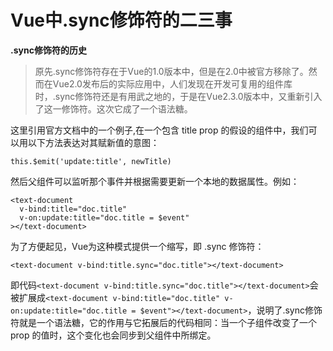 # Vue中.sync修饰符的二三事

**.sync修饰符的历史**


> 原先.sync修饰符存在于Vue的1.0版本中，但是在2.0中被官方移除了。然而在Vue2.0发布后的实际应用中，人们发现在开发可复用的组件库时，.sync修饰符还是有用武之地的，于是在Vue2.3.0版本中，又重新引入了这一修饰符。这次它成了一个语法糖。


这里引用官方文档中的一个例子,在一个包含 title prop 的假设的组件中，我们可以用以下方法表达对其赋新值的意图：

```JS
this.$emit('update:title', newTitle)
```

然后父组件可以监听那个事件并根据需要更新一个本地的数据属性。例如：

```JS
<text-document
  v-bind:title="doc.title"
  v-on:update:title="doc.title = $event"
></text-document>
```

为了方便起见，Vue为这种模式提供一个缩写，即 .sync 修饰符：

```JS
<text-document v-bind:title.sync="doc.title"></text-document>
```

即代码```<text-document v-bind:title.sync="doc.title"></text-document>```会被扩展成```<text-document v-bind:title="doc.title" v-on:update:title="doc.title = $event"></text-document>```，说明了.sync修饰符就是一个语法糖，它的作用与它拓展后的代码相同：当一个子组件改变了一个 prop 的值时，这个变化也会同步到父组件中所绑定。
